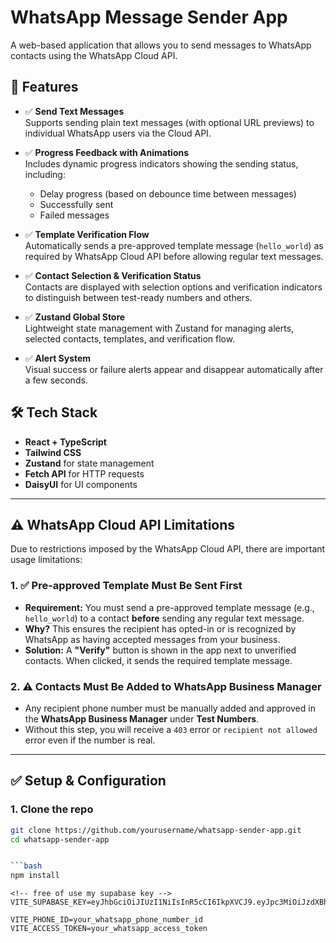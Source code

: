 # WhatsApp Message Sender App

A web-based application that allows you to send messages to WhatsApp contacts using the WhatsApp Cloud API.

## 🚀 Features

-  ✅ **Send Text Messages**  
   Supports sending plain text messages (with optional URL previews) to individual WhatsApp users via the Cloud API.

-  ✅ **Progress Feedback with Animations**  
   Includes dynamic progress indicators showing the sending status, including:

   -  Delay progress (based on debounce time between messages)
   -  Successfully sent
   -  Failed messages

-  ✅ **Template Verification Flow**  
   Automatically sends a pre-approved template message (`hello_world`) as required by WhatsApp Cloud API before allowing regular text messages.

-  ✅ **Contact Selection & Verification Status**  
   Contacts are displayed with selection options and verification indicators to distinguish between test-ready numbers and others.

-  ✅ **Zustand Global Store**  
   Lightweight state management with Zustand for managing alerts, selected contacts, templates, and verification flow.

-  ✅ **Alert System**  
   Visual success or failure alerts appear and disappear automatically after a few seconds.

## 🛠 Tech Stack

-  **React + TypeScript**
-  **Tailwind CSS**
-  **Zustand** for state management
-  **Fetch API** for HTTP requests
-  **DaisyUI** for UI components

---

## ⚠️ WhatsApp Cloud API Limitations

Due to restrictions imposed by the WhatsApp Cloud API, there are important usage limitations:

### 1. ✅ Pre-approved Template Must Be Sent First

-  **Requirement:** You must send a pre-approved template message (e.g., `hello_world`) to a contact **before** sending any regular text message.
-  **Why?** This ensures the recipient has opted-in or is recognized by WhatsApp as having accepted messages from your business.
-  **Solution:** A **"Verify"** button is shown in the app next to unverified contacts. When clicked, it sends the required template message.

### 2. ⚠️ Contacts Must Be Added to WhatsApp Business Manager

-  Any recipient phone number must be manually added and approved in the **WhatsApp Business Manager** under **Test Numbers**.
-  Without this step, you will receive a `403` error or `recipient not allowed` error even if the number is real.

---

## ✅ Setup & Configuration

### 1. Clone the repo

````bash
git clone https://github.com/yourusername/whatsapp-sender-app.git
cd whatsapp-sender-app


```bash
npm install
````

```env
<!-- free of use my supabase key -->
VITE_SUPABASE_KEY=eyJhbGciOiJIUzI1NiIsInR5cCI6IkpXVCJ9.eyJpc3MiOiJzdXBhYmFzZSIsInJlZiI6ImdjcHZ1bml4cXhrZnNncXdvaW51Iiwicm9sZSI6ImFub24iLCJpYXQiOjE3NDgwOTQzNjUsImV4cCI6MjA2MzY3MDM2NX0.tD8QiBVadN7yjEJobjp7CSe2x8Zpwsbpn3v24qyUdGk

VITE_PHONE_ID=your_whatsapp_phone_number_id
VITE_ACCESS_TOKEN=your_whatsapp_access_token
```
